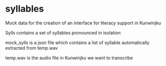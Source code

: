 # syllables
Mock data for the creation of an interface for literacy support in Kunwinjku


Sylls contains a set of syllables pronounced in isolation 


mock_sylls is a json file which contains a list of syllable automatically extracted from temp.wav 


temp.wav is the audio file in Kunwinjku we want to transcribe
